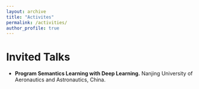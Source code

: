 ```yaml
---
layout: archive
title: "Activites"
permalink: /activities/
author_profile: true
---
```


# Invited Talks
* **Program Semantics Learning with Deep Learning.** Nanjing University of Aeronautics and Astronautics, China.
  
